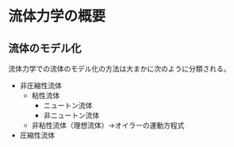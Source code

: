 # 流体力学の概要

## 流体のモデル化

流体力学での流体のモデル化の方法は大まかに次のように分類される。

* 非圧縮性流体
  * 粘性流体
    * ニュートン流体
    * 非ニュートン流体
  * 非粘性流体（理想流体）->オイラーの運動方程式
* 圧縮性流体
